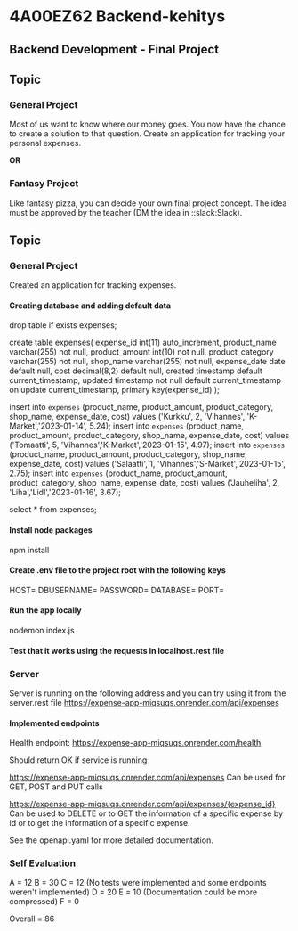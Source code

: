 # 4A00EZ62 Backend-kehitys

## Backend Development - Final Project

## Topic

### General Project

Most of us want to know where our money goes. You now have the chance to create a solution to that question. Create an application for tracking your personal expenses.

**OR**

### Fantasy Project

Like fantasy pizza, you can decide your own final project concept.
The idea must be approved by the teacher (DM the idea in ::slack:Slack).

## Topic

### General Project

Created an application for tracking expenses.

#### Creating database and adding default data

drop table if exists expenses;

create table expenses(
expense_id int(11) auto_increment,
product_name varchar(255) not null,
product_amount int(10) not null,
product_category varchar(255) not null,
shop_name varchar(255) not null,
expense_date date default null,
cost decimal(8,2) default null,
created timestamp default current_timestamp,
updated timestamp not null default current_timestamp on update current_timestamp,
primary key(expense_id)
);

insert into `expenses` (product_name, product_amount, product_category, shop_name, expense_date, cost) values ('Kurkku', 2, 'Vihannes', 'K-Market','2023-01-14', 5.24);
insert into `expenses` (product_name, product_amount, product_category, shop_name, expense_date, cost) values ('Tomaatti', 5, 'Vihannes','K-Market','2023-01-15', 4.97);
insert into `expenses` (product_name, product_amount, product_category, shop_name, expense_date, cost) values ('Salaatti', 1, 'Vihannes','S-Market','2023-01-15', 2.75);
insert into `expenses` (product_name, product_amount, product_category, shop_name, expense_date, cost) values ('Jauheliha', 2, 'Liha','Lidl','2023-01-16', 3.67);

select \* from expenses;

#### Install node packages

npm install

#### Create .env file to the project root with the following keys

HOST=
DBUSERNAME=
PASSWORD=
DATABASE=
PORT=

#### Run the app locally

nodemon index.js

#### Test that it works using the requests in localhost.rest file

### Server

Server is running on the following address and you can try using it from the server.rest file
https://expense-app-miqsuqs.onrender.com/api/expenses

#### Implemented endpoints

Health endpoint:
https://expense-app-miqsuqs.onrender.com/health

Should return OK if service is running

https://expense-app-miqsuqs.onrender.com/api/expenses
Can be used for GET, POST and PUT calls

https://expense-app-miqsuqs.onrender.com/api/expenses/{expense_id}
Can be used to DELETE or to GET the information of a specific expense by id or to get the information of a specific expense.

See the openapi.yaml for more detailed documentation.

### Self Evaluation

A = 12
B = 30
C = 12 (No tests were implemented and some endpoints weren't implemented)
D = 20
E = 10 (Documentation could be more compressed)
F = 0

Overall = 86

